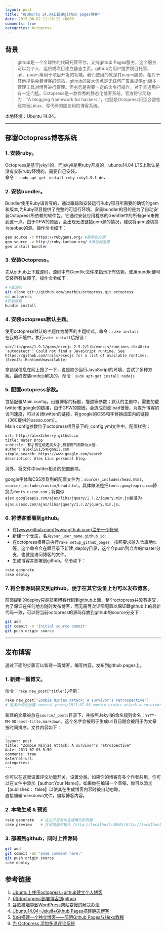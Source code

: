 ```yaml
---  
layout: post
title: "在Ubuntu 14.04上搭建github pages博客"
date: 2015-08-02 11:26:22 +0800
comments: true
categories: Octopress
---  
```

## 背景

> github是一个全球性的代码托管平台，支持github Pages服务。这个服务可以为个人、组织或项目建立静态主页。github为用户提供项目托管、git、pages等用于项目开发的功能。我们使用的就是其pages服务。相对于其他提供免费博客的网站，github的最大优点是无任何广告且提供git版本管理工具对博客进行管理。但劣势是需要一定的命令行操作，对于普通用户有一定门槛。Octopress是一款优秀的静态化博客系统，官方将它简称为：“A blogging framework for hackers.”，也就是Octopress只适合那些经常玩Linux、写代码的朋友用的博客系统。  

本地环境：Ubuntu 14.04。  

----------  
<!--more-->

## 部署Octopress博客系统

### 1. 安装ruby。  
Octopress是基于jekyll的，而jekyll是用ruby开发的，ubuntu14.04 LTS上默认是没有安装ruby环境的，需要自己安装。  
命令： `sudo apt-get install ruby ruby1.9.1-dev`  

### 2. 安装bundler。  
 Bundler使用Ruby语言写的，通过跟踪和安装运行Ruby项目所需要的确切的gem和版本,为Ruby项目提供了完整的可运行环境。安装bundler的目的是为了自动安装Octopress所依赖的软件包，它通过安装应用程序的Gemfile中的所有gem来做到这一点。由于GFW的原因，会出现无法链接gem源的情况，建议将gem源切换为taobao的源。操作命令如下：  

```bash
gem source -r https://rubygems.org/ #删除官方源  
gem source -a http://ruby.taobao.org/ #添加淘宝源  
gem install bundler  
```  

### 3. 安装Octopress。  
先从github上下载源码，源码中有Gemfile文件来指示所有依赖，使用bundle便可安装所有依赖了。操作命令如下：  

```bash
#下载源码  
git clone git://github.com/imathis/octopress.git octopress  
cd octopress  
#安装依赖  
bundle install  
```  

### 4. 安装octopress默认主题。  
使用octopress默认的主题作为博客的主题样式。命令：`rake install`  
在我的环境中，执行`rake install`后报错：

```
var/lib/gems/1.9.1/gems/execjs-2.5.2/lib/execjs/runtimes.rb:48:in `autodetect': Could not find a JavaScript runtime. See https://github.com/rails/execjs for a list of available runtimes. (ExecJS::RuntimeUnavailable)
```
拿错误信息在网上搜了一下，说是缺少运行JavaScript的环境，尝试了多种方案，最终安装nodejs解决的。命令：`sudo apt-get install nodejs`  

### 5. 配置octopress参数。  
包括配置Main  config，设置博客的标题，描述等参数；默认的主题中，需要加载twitter和google的链接，由于GFW的原因，会造成页面load很慢，为提升博客的访问速度，可以关闭twitter的链接，将google的CSS和字体换成国内的链接（360提供的useso.com）。  
Main config参数位于octopress根目录下的_config.yml文件中，配置样例：

```bash
url: http://alex2cherry.github.io  
title: Water Drop  
subtitle: 有才而性缓定属大才,有智而气和斯为大智.  
author: alexliu1354@gmail.com  
simple_search: https://www.google.com/search  
description: Alex Lius personal blog.  
```  
另外，将文件中twitter相关的配置删除。  

google字体和CSS涉及到的配置文件为：`source/_includes/head.html`，`source/_includes/custom/head.html`。具体做法是把`fonts.googleapis.com`替换为`fonts.useso.com`；将类似`ajax.googleapis.com/ajax/libs/jquery/1.7.2/jquery.min.js`替换为`ajax.useso.com/ajax/libs/jquery/1.7.2/jquery.min.js`。  

### 6. 将博客部署到github。  
- 在[www.github.com](www.github.com)注册一个帐号;  
- 新建一个仓库，名为`your_user_name.github.io`;  
- 在octopress根目录执行`rake setup_github_pages`。按照要求输入仓库地址等，这个命令会在跟目录下新建_deploy目录，这个会push到仓库的master分支，也就是访问博客的文件。  
- 生成博客并部署到github。命令如下：  

```bash
rake generate  
rake deploy  
```

### 7. 将全部源码提交到github，便于在其它设备上也可以发布博客。  
前面提到的deploy只是部署博客代码到github上面，整个octopress并没有提交，为了保证在任何地方随时发布博客，而无需再次详细配置以保证跟github上的最新代码一致，可以将当前octopress的源码存放到github的source分支下：  

```bash
git add .  
git commit -m 'Initial source commit'  
git push origin source  
```

----------  

## 发布博客
通过下面的步骤可以新建一篇博客，编写内容，发布到github pages上。  

### 1. 新建一篇博文。
命令：`rake new_post["title"]`,样例：  

```bash
rake new_post["Zombie Ninjas Attack: A survivor's retrospective"]  
# 这条命令会创建 source/_posts/2011-07-03-zombie-ninjas-attack-a-survivors-retrospective.markdown文件  
```  
新建的文章被放在`source/_posts`目录下，并按照Jekyll的命名规则命名：`YYYY-MM-DD-post-title.markdown`。这个名字会被用于生成url且日期会被用于为文章按时间排序。文件内容如下：  

```
---  
layout: post  
title: "Zombie Ninjas Attack: A survivor's retrospective"  
date: 2011-07-03 5:59  
comments: true  
external-url:  
categories:  
---  
```

你可以在这里设置评论功能开关，设置分类。如果你的博客有多个作者共用，你可以在文件中添加【author:Your Name】。如果你在编辑一个草稿，你可以添加【published： false】以使其在生成博客内容时被自动忽略。  
直接编辑markdown文件，编写博客内容。  

### 2. 本地生成 & 预览  

```bash
rake generate   # 在公开目录中生成博文和页面  
rake preview    # 在浏览器中输入 [http://localhost:4000](http://localhost:4000) 即可预览。  
```  

### 3. 部署到github，同时上传源码  

```bash
git add .  
git commit -am "Some comment here."
git push origin source  
rake deploy  
```  

## 参考链接

 1.   [Ubuntu上使用octopress+github建立个人博客](http://fzyz999.github.io/blog/2013/04/10/ubuntushang-shi-yong-octopressjian-li-bo-ke/)  
 2. [利用octopress部署博客到github](http://ju.outofmemory.cn/entry/98762)  
 3.  [谷歌被墙导致WordPress网站变慢的解决办法](http://www.chinaz.com/web/2014/0610/354852.shtml)  
 4. [Ubuntu14.04+Jekyll+Github Pages搭建静态博客](http://www.open-open.com/lib/view/open1433493880510.html)  
 5. [如何搭建一个独立博客——简明Github Pages与Hexo教程](http://cnfeat.com/2014/05/10/2014-05-11-how-to-build-a-blog/)  
 6. [为 Octopress 添加多说评论系统](http://blog.csdn.net/iosdevtip/article/details/47179709)  
